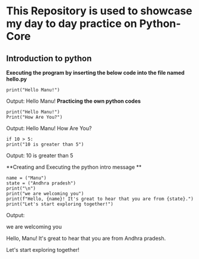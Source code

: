 # This Repository is used to showcase my day to day practice on Python-Core

## Introduction to python

**Executing the program by inserting the below code into the file named hello.py**
```
print("Hello Manu!")
```
Output: Hello Manu!
**Practicing the own python codes**
```
print("Hello Manu!")
Print("How Are You?")
```
Output: Hello Manu!
        How Are You?

```
if 10 > 5:
print("10 is greater than 5")
```
Output: 10 is greater than 5

**Creating and Executing the python intro message **
```
name = ("Manu")
state = ("Andhra pradesh")
print("\n")
print("we are welcoming you")
print(f"Hello, {name}! It's great to hear that you are from {state}.")
print("Let's start exploring together!")
```
Output:

we are welcoming you

Hello, Manu! It's great to hear that you are from Andhra pradesh.

Let's start exploring together!